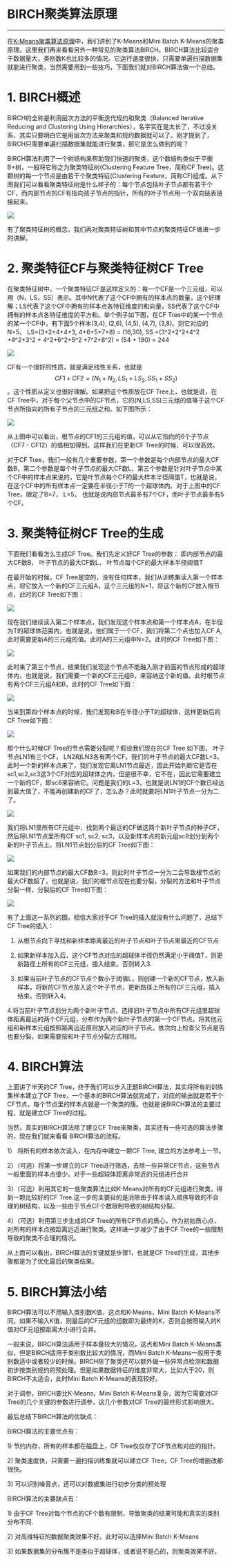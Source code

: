 # BIRCH聚类算法原理

---

在[K-Means聚类算法原理](http://www.cnblogs.com/pinard/p/6164214.html)中，我们讲到了K-Means和Mini Batch K-Means的聚类原理。这里我们再来看看另外一种常见的聚类算法BIRCH。BIRCH算法比较适合于数据量大，类别数K也比较多的情况。它运行速度很快，只需要单遍扫描数据集就能进行聚类，当然需要用到一些技巧，下面我们就对BIRCH算法做一个总结。

# 1. BIRCH概述

BIRCH的全称是利用层次方法的平衡迭代规约和聚类（Balanced Iterative Reducing and Clustering Using Hierarchies），名字实在是太长了，不过没关系，其实只要明白它是用层次方法来聚类和规约数据就可以了。刚才提到了，BIRCH只需要单遍扫描数据集就能进行聚类，那它是怎么做到的呢？

BIRCH算法利用了一个树结构来帮助我们快速的聚类，这个数结构类似于平衡B+树，一般将它称之为聚类特征树\(Clustering Feature Tree，简称CF Tree\)。这颗树的每一个节点是由若干个聚类特征\(Clustering Feature，简称CF\)组成。从下图我们可以看看聚类特征树是什么样子的：每个节点包括叶子节点都有若干个CF，而内部节点的CF有指向孩子节点的指针，所有的叶子节点用一个双向链表链接起来。

![](http://images2015.cnblogs.com/blog/1042406/201612/1042406-20161214141510979-1110473944.png)

有了聚类特征树的概念，我们再对聚类特征树和其中节点的聚类特征CF做进一步的讲解。

# 2. 聚类特征CF与聚类特征树CF Tree

在聚类特征树中，一个聚类特征CF是这样定义的：每一个CF是一个三元组，可以用（N，LS，SS）表示。其中N代表了这个CF中拥有的样本点的数量，这个好理解；LS代表了这个CF中拥有的样本点各特征维度的和向量，SS代表了这个CF中拥有的样本点各特征维度的平方和。举个例子如下图，在CF Tree中的某一个节点的某一个CF中，有下面5个样本\(3,4\), \(2,6\), \(4,5\), \(4,7\), \(3,8\)。则它对应的N=5， LS=\(3+2+4+4+3, 4+6+5+7+8\) = \(16,30\), SS =\(3^2+2^2+4^2 +4^2+3^2 + 4^2+6^2+5^2 +7^2+8^2\) = \(54 + 190\) = 244

![](http://images2015.cnblogs.com/blog/1042406/201612/1042406-20161214142636542-611911122.png)

CF有一个很好的性质，就是满足线性关系，也就是$$CF1+CF2 = (N_1+N_2, LS_1+LS_2, SS_1 +SS_2)$$。这个性质从定义也很好理解。如果把这个性质放在CF Tree上，也就是说，在CF Tree中，对于每个父节点中的CF节点，它的\(N,LS,SS\)三元组的值等于这个CF节点所指向的所有子节点的三元组之和。如下图所示：

![](http://images2015.cnblogs.com/blog/1042406/201612/1042406-20161214143717151-481214189.png)

从上图中可以看出，根节点的CF1的三元组的值，可以从它指向的6个子节点（CF7 - CF12）的值相加得到。这样我们在更新CF Tree的时候，可以很高效。

对于CF Tree，我们一般有几个重要参数，第一个参数是每个内部节点的最大CF数B，第二个参数是每个叶子节点的最大CF数L，第三个参数是针对叶子节点中某个CF中的样本点来说的，它是叶节点每个CF的最大样本半径阈值T，也就是说，在这个CF中的所有样本点一定要在半径小于T的一个超球体内。对于上图中的CF Tree，限定了B=7， L=5， 也就是说内部节点最多有7个CF，而叶子节点最多有5个CF。

# 3. 聚类特征树CF Tree的生成

下面我们看看怎么生成CF Tree。我们先定义好CF Tree的参数： 即内部节点的最大CF数B， 叶子节点的最大CF数L， 叶节点每个CF的最大样本半径阈值T

在最开始的时候，CF Tree是空的，没有任何样本，我们从训练集读入第一个样本点，将它放入一个新的CF三元组A，这个三元组的N=1，将这个新的CF放入根节点，此时的CF Tree如下图：

![](http://images2015.cnblogs.com/blog/1042406/201612/1042406-20161214145741042-147956564.png)

现在我们继续读入第二个样本点，我们发现这个样本点和第一个样本点A，在半径为T的超球体范围内，也就是说，他们属于一个CF，我们将第二个点也加入CF A,此时需要更新A的三元组的值。此时A的三元组中N=2。此时的CF Tree如下图：

![](http://images2015.cnblogs.com/blog/1042406/201612/1042406-20161214150223589-1415245002.png)

此时来了第三个节点，结果我们发现这个节点不能融入刚才前面的节点形成的超球体内，也就是说，我们需要一个新的CF三元组B，来容纳这个新的值。此时根节点有两个CF三元组A和B，此时的CF Tree如下图：

![](http://images2015.cnblogs.com/blog/1042406/201612/1042406-20161214150650073-546336265.png)

当来到第四个样本点的时候，我们发现和B在半径小于T的超球体，这样更新后的CF Tree如下图：

![](http://images2015.cnblogs.com/blog/1042406/201612/1042406-20161214150838964-947659827.png)

那个什么时候CF Tree的节点需要分裂呢？假设我们现在的CF Tree 如下图， 叶子节点LN1有三个CF， LN2和LN3各有两个CF。我们的叶子节点的最大CF数L=3。此时一个新的样本点来了，我们发现它离LN1节点最近，因此开始判断它是否在sc1,sc2,sc3这3个CF对应的超球体之内，但是很不幸，它不在，因此它需要建立一个新的CF，即sc8来容纳它。问题是我们的L=3，也就是说LN1的CF个数已经达到最大值了，不能再创建新的CF了，怎么办？此时就要将LN1叶子节点一分为二了。

![](http://images2015.cnblogs.com/blog/1042406/201612/1042406-20161214151047042-954364496.png)

我们将LN1里所有CF元组中，找到两个最远的CF做这两个新叶子节点的种子CF，然后将LN1节点里所有CF sc1, sc2, sc3，以及新样本点的新元组sc8划分到两个新的叶子节点上。将LN1节点划分后的CF Tree如下图：

![](http://images2015.cnblogs.com/blog/1042406/201612/1042406-20161214151648229-501476357.png)

如果我们的内部节点的最大CF数B=3，则此时叶子节点一分为二会导致根节点的最大CF数超了，也就是说，我们的根节点现在也要分裂，分裂的方法和叶子节点分裂一样，分裂后的CF Tree如下图：

![](http://images2015.cnblogs.com/blog/1042406/201612/1042406-20161214152939667-962958903.png)

有了上面这一系列的图，相信大家对于CF Tree的插入就没有什么问题了，总结下CF Tree的插入：

1. 从根节点向下寻找和新样本距离最近的叶子节点和叶子节点里最近的CF节点

2. 如果新样本加入后，这个CF节点对应的超球体半径仍然满足小于阈值T，则更新路径上所有的CF三元组，插入结束。否则转入3.

3. 如果当前叶子节点的CF节点个数小于阈值L，则创建一个新的CF节点，放入新样本，将新的CF节点放入这个叶子节点，更新路径上所有的CF三元组，插入结束。否则转入4。

4.将当前叶子节点划分为两个新叶子节点，选择旧叶子节点中所有CF元组里超球体距离最远的两个CF元组，分布作为两个新叶子节点的第一个CF节点。将其他元组和新样本元组按照距离远近原则放入对应的叶子节点。依次向上检查父节点是否也要分裂，如果需要按和叶子节点分裂方式相同。

# 4. BIRCH算法

上面讲了半天的CF Tree，终于我们可以步入正题BIRCH算法，其实将所有的训练集样本建立了CF Tree，一个基本的BIRCH算法就完成了，对应的输出就是若干个CF节点，每个节点里的样本点就是一个聚类的簇。也就是说BIRCH算法的主要过程，就是建立CF Tree的过程。

当然，真实的BIRCH算法除了建立CF Tree来聚类，其实还有一些可选的算法步骤的，现在我们就来看看 BIRCH算法的流程。

1） 将所有的样本依次读入，在内存中建立一颗CF Tree, 建立的方法参考上一节。

2）（可选）将第一步建立的CF Tree进行筛选，去除一些异常CF节点，这些节点一般里面的样本点很少。对于一些超球体距离非常近的元组进行合并

3）（可选）利用其它的一些聚类算法比如K-Means对所有的CF元组进行聚类，得到一颗比较好的CF Tree.这一步的主要目的是消除由于样本读入顺序导致的不合理的树结构，以及一些由于节点CF个数限制导致的树结构分裂。

4）（可选）利用第三步生成的CF Tree的所有CF节点的质心，作为初始质心点，对所有的样本点按距离远近进行聚类。这样进一步减少了由于CF Tree的一些限制导致的聚类不合理的情况。

从上面可以看出，BIRCH算法的关键就是步骤1，也就是CF Tree的生成，其他步骤都是为了优化最后的聚类结果。

# 5. BIRCH算法小结

BIRCH算法可以不用输入类别数K值，这点和K-Means，Mini Batch K-Means不同。如果不输入K值，则最后的CF元组的组数即为最终的K，否则会按照输入的K值对CF元组按距离大小进行合并。

一般来说，BIRCH算法适用于样本量较大的情况，这点和Mini Batch K-Means类似，但是BIRCH适用于类别数比较大的情况，而Mini Batch K-Means一般用于类别数适中或者较少的时候。BIRCH除了聚类还可以额外做一些异常点检测和数据初步按类别规约的预处理。但是如果数据特征的维度非常大，比如大于20，则BIRCH不太适合，此时Mini Batch K-Means的表现较好。

对于调参，BIRCH要比K-Means，Mini Batch K-Means复杂，因为它需要对CF Tree的几个关键的参数进行调参，这几个参数对CF Tree的最终形式影响很大。

最后总结下BIRCH算法的优缺点：

BIRCH算法的主要优点有：

1\) 节约内存，所有的样本都在磁盘上，CF Tree仅仅存了CF节点和对应的指针。

2\) 聚类速度快，只需要一遍扫描训练集就可以建立CF Tree，CF Tree的增删改都很快。

3\) 可以识别噪音点，还可以对数据集进行初步分类的预处理

BIRCH算法的主要缺点有：

1\) 由于CF Tree对每个节点的CF个数有限制，导致聚类的结果可能和真实的类别分布不同.

2\) 对高维特征的数据聚类效果不好。此时可以选择Mini Batch K-Means

3\) 如果数据集的分布簇不是类似于超球体，或者说不是凸的，则聚类效果不好。

